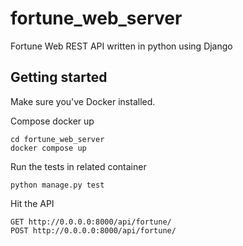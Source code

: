 # fortune_web_server

Fortune Web REST API written in python using Django

## Getting started

Make sure you've Docker installed.

Compose docker up

```
cd fortune_web_server
docker compose up
```


Run the tests in related container

```
python manage.py test
```

Hit the API

```
GET http://0.0.0.0:8000/api/fortune/
POST http://0.0.0.0:8000/api/fortune/
```